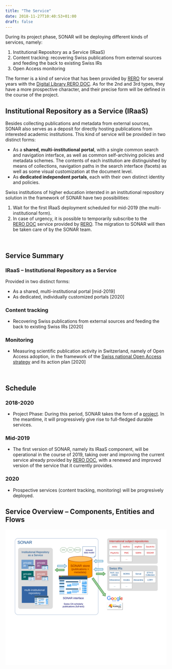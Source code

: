 ```yaml
---
title: "The Service"
date: 2018-11-27T10:40:53+01:00
draft: false
---
```


During its project phase, SONAR will be deploying different kinds of services, namely:

1. Institutional Repository as a Service (IRaaS)
2. Content tracking: recovering Swiss publications from external sources and feeding the back to existing Swiss IRs
3. Open Access monitoring

The former is a kind of service that has been provided by <a href="https://www.rero.ch/">RERO</a> for several years with the <a href="https://doc.rero.ch/">Digital Library RERO&nbsp;DOC</a>. As for the 2nd and 3rd types, they have a more prospective character, and their precise form will be defined in the course of the project.

## Institutional Repository as a Service (IRaaS)

Besides collecting publications and metadata from external sources, SONAR also serves as a deposit for directly hosting publications from interested academic institutions. This kind of service will be provided in two distinct forms:

- As a **shared, multi-institutional portal**, with a single common search and navigation interface, as well as common self-archiving policies and metadata schemes. The contents of each institution are distinguished by means of collections, navigation paths in the search interface (facets) as well as some visual customization at the document level.
- As **dedicated independent portals**, each with their own distinct identity and policies.


Swiss institutions of higher education intersted in an institutional repository solution in the framework of SONAR have two possibilities:

1. Wait for the first IRaaS deployment scheduled for mid-2019 (the multi-institutional form).
2. In case of urgency, it is possible to temporarily subscribe to the <a href="https://doc.rero.ch/">RERO&nbsp;DOC</a> service provided by <a href="https://www.rero.ch/">RERO</a>. The migration to SONAR will then be taken care of by the SONAR team.

<section id="two">
	<div class="row">
		<article class="6u 12u$(xsmall) work-item">
			<div class=" project-info">
				<img class="" src="/images/noun_Brochure_79251_000000_modif.svg" alt="" />
				<h2>Service Summary</h2>
				<h3>IRaaS &ndash; Institutional Repository as a Service</h3>
				Provided in two distinct forms:
				<ul>
					<li>As a shared, multi-institutional portal [mid-2019]</li>
					<li>As dedicated, individually customized portals [2020]</li>
				</ul>
				<h3>Content tracking</h3>
				<ul>
					<li>Recovering Swiss publications from external sources and feeding the back to existing Swiss IRs [2020]</li>
				</ul>
				<h3>Monitoring</h3>
				<ul>
					<li>Measuring scientific publication activity in Switzerland, namely of Open Access adoption, in the framework of the <a href="https://www.swissuniversities.ch/fr/themes/politique-des-hautes-ecoles/open-access/">Swiss national Open Access strategy</a> and its action plan [2020]</li>
				</ul>
			</div>
		</article>
		<article class="6u 12u$(xsmall) work-item">
			<div class=" project-info">
				<img class="" src="/images/noun_Calendar_867716_modif.svg" alt="" />
				<h2>Schedule</h2>
				<h3>2018-2020</h3>
				<ul>
					<li>Project Phase: During this period, SONAR takes the form of a <a href="/project/">project</a>. In the meantime, it will progressively  give rise to full-fledged durable services.</li>
				</ul>
				<h3>Mid-2019</h3>
				<ul>
					<li>The first version of SONAR, namely its IRaaS component, will be operational in the course of 2019, taking over and improving the current service already provided by <a href="https://doc.rero.ch/">RERO&nbsp;DOC</a>, with a renewed and improved version of the service that it currently provides.</li>
				</ul>
				<h3>2020</h3>
				<ul>
					<li>Prospective services (content tracking, monitoring) will be progresively deployed.</li>
				</ul>
			</div>
		</article>
	</div>
</section>


## Service Overview – Components, Entities and Flows

<a href="/documents/sonar-schema_20181022.svg" class="image fit thumb"><img src="/documents/sonar-schema_20181022.svg" alt="" /></a>


